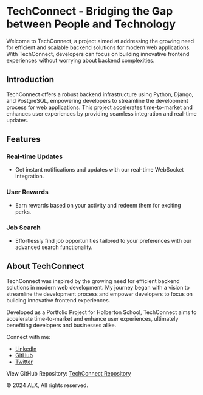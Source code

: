 # TechConnect - Bridging the Gap between People and Technology

Welcome to TechConnect, a project aimed at addressing the growing need for efficient and scalable backend solutions for modern web applications. With TechConnect, developers can focus on building innovative frontend experiences without worrying about backend complexities.

## Introduction

TechConnect offers a robust backend infrastructure using Python, Django, and PostgreSQL, empowering developers to streamline the development process for web applications. This project accelerates time-to-market and enhances user experiences by providing seamless integration and real-time updates.

## Features

### Real-time Updates
- Get instant notifications and updates with our real-time WebSocket integration.

### User Rewards
- Earn rewards based on your activity and redeem them for exciting perks.

### Job Search
- Effortlessly find job opportunities tailored to your preferences with our advanced search functionality.

## About TechConnect

TechConnect was inspired by the growing need for efficient backend solutions in modern web development. My journey began with a vision to streamline the development process and empower developers to focus on building innovative frontend experiences.

Developed as a Portfolio Project for Holberton School, TechConnect aims to accelerate time-to-market and enhance user experiences, ultimately benefiting developers and businesses alike.

Connect with me:
- [LinkedIn](https://www.linkedin.com/in/nhlovo-mathebula/)
- [GitHub](https://github.com/Nhlobo)
- [Twitter](https://twitter.com/Nhlobo365)

View GitHub Repository: [TechConnect Repository](https://github.com/Nhlobo/-MVP-s/blob/main/Build%20your%20portfolio%20project%20(Week%202):%20MVP%20Complete)

&copy; 2024 ALX, All rights reserved.
